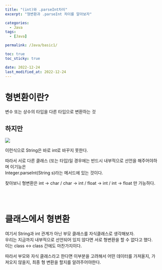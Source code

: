 ```yaml
---
title: "(int)와 .parseInt차이"
excerpt: "형변환과 .parseInt 차이를 알아보자"

categories:
  - Java
tags:
  - [Java]

permalink: /Java/basic1/

toc: true
toc_sticky: true

date: 2022-12-24
last_modified_at: 2022-12-24
---
```

# 형변환이란?
 변수 또는 상수의 타입을 다른 타입으로 변환하는 것 

## 하지만 
<img src = 'https://user-images.githubusercontent.com/87285536/209441488-19626405-17b2-42fb-be0f-fbd03d1fcfea.png'>

이런식으로 String은 바로 int로 바꾸지 못한다.

따라서 서로 다른 클래스 (또는 타입)일 경우에는 반드시 내부적으로 선언을 해주어야하며 이기능은   
Integer.parseInt(String s)라는 메서드에  있는 것이다.

찾아보니 형변환은 int -> char / char -> int / float -> int / int -> float 만 가능하다. 

<br>
<br>

# 클래스에서 형변환 
여기서 String과 int 관계가 아닌 부모 클래스를 자식클래스로 생각해보자.   
우리는 지금까지 내부적으로 선언되어 있지 않다면 서로 형변환을 할 수 없다고 했다.    
이는 class <-> class 간에도 마찬가지이다.

따라서 부모와 자식 클래스라고 한다면 이부분을 고려해서 어떤 데이터를 가져올지, 가져오지 않을지, 최종 형 변환을 할지를 알려주어야한다.